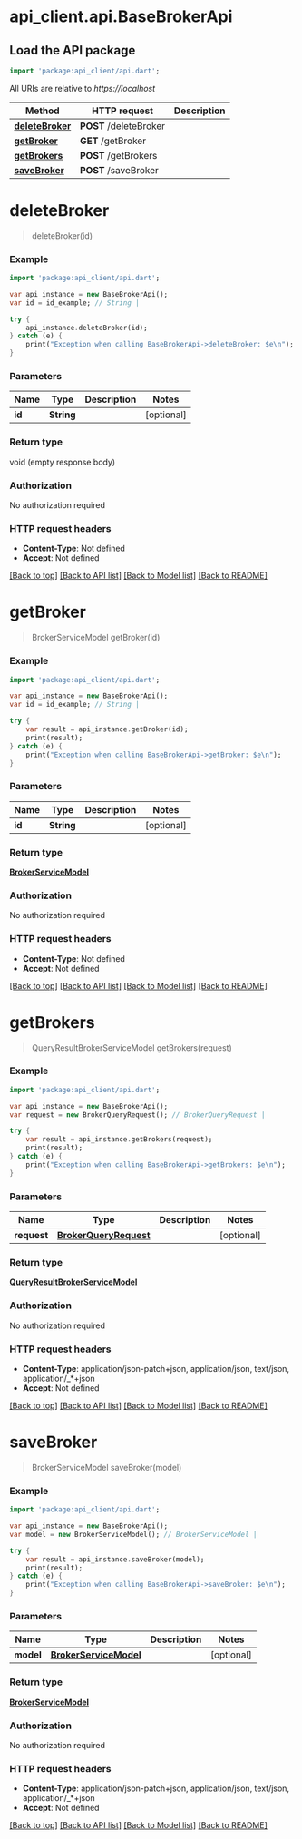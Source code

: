# api_client.api.BaseBrokerApi

## Load the API package
```dart
import 'package:api_client/api.dart';
```

All URIs are relative to *https://localhost*

Method | HTTP request | Description
------------- | ------------- | -------------
[**deleteBroker**](BaseBrokerApi.md#deleteBroker) | **POST** /deleteBroker | 
[**getBroker**](BaseBrokerApi.md#getBroker) | **GET** /getBroker | 
[**getBrokers**](BaseBrokerApi.md#getBrokers) | **POST** /getBrokers | 
[**saveBroker**](BaseBrokerApi.md#saveBroker) | **POST** /saveBroker | 


# **deleteBroker**
> deleteBroker(id)



### Example 
```dart
import 'package:api_client/api.dart';

var api_instance = new BaseBrokerApi();
var id = id_example; // String | 

try { 
    api_instance.deleteBroker(id);
} catch (e) {
    print("Exception when calling BaseBrokerApi->deleteBroker: $e\n");
}
```

### Parameters

Name | Type | Description  | Notes
------------- | ------------- | ------------- | -------------
 **id** | **String**|  | [optional] 

### Return type

void (empty response body)

### Authorization

No authorization required

### HTTP request headers

 - **Content-Type**: Not defined
 - **Accept**: Not defined

[[Back to top]](#) [[Back to API list]](../README.md#documentation-for-api-endpoints) [[Back to Model list]](../README.md#documentation-for-models) [[Back to README]](../README.md)

# **getBroker**
> BrokerServiceModel getBroker(id)



### Example 
```dart
import 'package:api_client/api.dart';

var api_instance = new BaseBrokerApi();
var id = id_example; // String | 

try { 
    var result = api_instance.getBroker(id);
    print(result);
} catch (e) {
    print("Exception when calling BaseBrokerApi->getBroker: $e\n");
}
```

### Parameters

Name | Type | Description  | Notes
------------- | ------------- | ------------- | -------------
 **id** | **String**|  | [optional] 

### Return type

[**BrokerServiceModel**](BrokerServiceModel.md)

### Authorization

No authorization required

### HTTP request headers

 - **Content-Type**: Not defined
 - **Accept**: Not defined

[[Back to top]](#) [[Back to API list]](../README.md#documentation-for-api-endpoints) [[Back to Model list]](../README.md#documentation-for-models) [[Back to README]](../README.md)

# **getBrokers**
> QueryResultBrokerServiceModel getBrokers(request)



### Example 
```dart
import 'package:api_client/api.dart';

var api_instance = new BaseBrokerApi();
var request = new BrokerQueryRequest(); // BrokerQueryRequest | 

try { 
    var result = api_instance.getBrokers(request);
    print(result);
} catch (e) {
    print("Exception when calling BaseBrokerApi->getBrokers: $e\n");
}
```

### Parameters

Name | Type | Description  | Notes
------------- | ------------- | ------------- | -------------
 **request** | [**BrokerQueryRequest**](BrokerQueryRequest.md)|  | [optional] 

### Return type

[**QueryResultBrokerServiceModel**](QueryResultBrokerServiceModel.md)

### Authorization

No authorization required

### HTTP request headers

 - **Content-Type**: application/json-patch+json, application/json, text/json, application/_*+json
 - **Accept**: Not defined

[[Back to top]](#) [[Back to API list]](../README.md#documentation-for-api-endpoints) [[Back to Model list]](../README.md#documentation-for-models) [[Back to README]](../README.md)

# **saveBroker**
> BrokerServiceModel saveBroker(model)



### Example 
```dart
import 'package:api_client/api.dart';

var api_instance = new BaseBrokerApi();
var model = new BrokerServiceModel(); // BrokerServiceModel | 

try { 
    var result = api_instance.saveBroker(model);
    print(result);
} catch (e) {
    print("Exception when calling BaseBrokerApi->saveBroker: $e\n");
}
```

### Parameters

Name | Type | Description  | Notes
------------- | ------------- | ------------- | -------------
 **model** | [**BrokerServiceModel**](BrokerServiceModel.md)|  | [optional] 

### Return type

[**BrokerServiceModel**](BrokerServiceModel.md)

### Authorization

No authorization required

### HTTP request headers

 - **Content-Type**: application/json-patch+json, application/json, text/json, application/_*+json
 - **Accept**: Not defined

[[Back to top]](#) [[Back to API list]](../README.md#documentation-for-api-endpoints) [[Back to Model list]](../README.md#documentation-for-models) [[Back to README]](../README.md)

